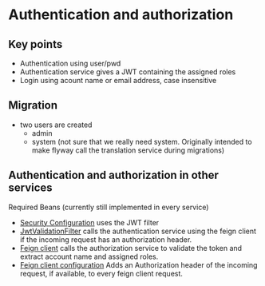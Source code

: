 # Authentication and authorization

## Key points
- Authentication using user/pwd
- Authentication service gives a JWT containing the assigned roles
- Login using acount name or email address, case insensitive

## Migration
- two users are created
  - admin
  - system (not sure that we really need system. Originally intended to make flyway call the translation service during migrations)

## Authentication and authorization in other services
Required Beans (currently still implemented in every service)
- [Security Configuration](/minimal_service/src/main/java/de/der_e_coach/minimal_service/configuration/SecurityConfiguration.java) uses the JWT filter
- [JwtValidationFilter](/minimal_service/src/main/java/de/der_e_coach/minimal_service/configuration/JwtValidationFilter.java) calls the authentication service using the feign client if the incoming request has an authorization header.
- [Feign client](/minimal_service/src/main/java/de/der_e_coach/minimal_service/service/feign/authentication_service/) calls the authorization service to validate the token and extract account name and assigned roles.
- [Feign client configuration](/minimal_service/src/main/java/de/der_e_coach/minimal_service/service/feign/FeignClientConfiguration.java) Adds an Authorization header of the incoming request, if available, to every feign client request.


